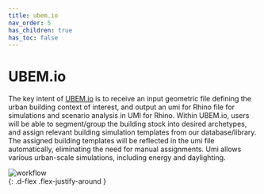 ```yaml
---
title: ubem.io
nav_order: 5
has_children: true
has_toc: false
---
```


# UBEM.io

The key intent of
[UBEM.io](http://www.ubem.io) is to receive an input geometric file defining the urban
building context of interest, and output an umi for Rhino file for simulations and
scenario analysis in UMI for Rhino. Within UBEM.io, users will be able to segment/group
the building stock into desired archetypes, and assign relevant building simulation
templates from our database/library. The assigned building templates will be reflected in
the umi file automatically, eliminating the need for manual assignments. Umi allows
various urban-scale simulations, including energy and daylighting.

![workflow](/umiverse-docs/assets/images/workflow.png "ubem.io simplifies the wrokflow from GIS models
to UBEM models")  
{: .d-flex .flex-justify-around }
